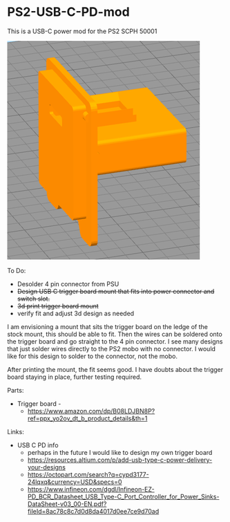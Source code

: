 # PS2-USB-C-PD-mod

This is a USB-C power mod for the PS2 SCPH 50001

![sample](images/preview.png)

To Do:
  - Desolder 4 pin connector from PSU
  - ~~Design USB C trigger board mount that fits into power connector and switch slot.~~
  - ~~3d print trigger board mount~~
  - verify fit and adjust 3d design as needed

I am envisioning a mount that sits the trigger board on the ledge of the stock mount, this should be able to fit. Then the wires can be soldered onto the trigger board and go straight to the 4 pin connector. I see many designs that just solder wires directly to the PS2 mobo with no connector. I would like for this design to solder to the connector, not the mobo.

After printing the mount, the fit seems good. I have doubts about the trigger board staying in place, further testing required.

Parts:
  - Trigger board -
    - https://www.amazon.com/dp/B08LDJBN8P?ref=ppx_yo2ov_dt_b_product_details&th=1

Links:
 - USB C PD info
   - perhaps in the future I would like to design my own trigger board
   - https://resources.altium.com/p/add-usb-type-c-power-delivery-your-designs
   - https://octopart.com/search?q=cypd3177-24lqxq&currency=USD&specs=0
   - https://www.infineon.com/dgdl/Infineon-EZ-PD_BCR_Datasheet_USB_Type-C_Port_Controller_for_Power_Sinks-DataSheet-v03_00-EN.pdf?fileId=8ac78c8c7d0d8da4017d0ee7ce9d70ad
